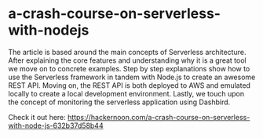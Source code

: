 # a-crash-course-on-serverless-with-nodejs

The article is based around the main concepts of Serverless architecture.
After explaining the core features and understanding why it is a great tool we move on to concrete examples.
Step by step explanations show how to use the Serverless framework in tandem with Node.js to create an awesome REST API.
Moving on, the REST API is both deployed to AWS and emulated locally to create a local development environment.
Lastly, we touch upon the concept of monitoring the serverless application using Dashbird.

Check it out here: https://hackernoon.com/a-crash-course-on-serverless-with-node-js-632b37d58b44
